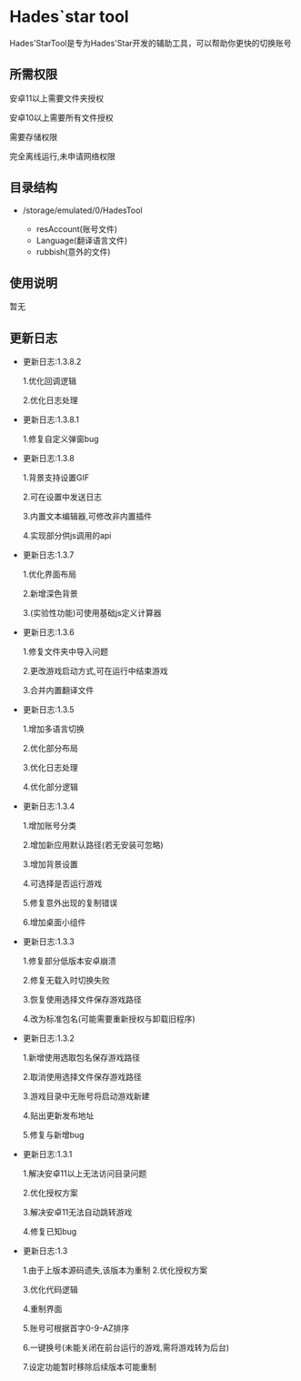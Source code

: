 # Hades`star tool

Hades'StarTool是专为Hades'Star开发的辅助工具，可以帮助你更快的切换账号

## 所需权限

安卓11以上需要文件夹授权

安卓10以上需要所有文件授权

需要存储权限

完全离线运行,未申请网络权限

## 目录结构

- /storage/emulated/0/HadesTool

  - resAccount(账号文件)
  - Language(翻译语言文件)
  - rubbish(意外的文件)

##  使用说明

暂无

## 更新日志

- 更新日志:1.3.8.2

  1.优化回调逻辑

  2.优化日志处理

- 更新日志:1.3.8.1

  1.修复自定义弹窗bug

- 更新日志:1.3.8

  1.背景支持设置GIF

  2.可在设置中发送日志

  3.内置文本编辑器,可修改非内置插件

  4.实现部分供js调用的api

- 更新日志:1.3.7

  1.优化界面布局

  2.新增深色背景

  3.(实验性功能)可使用基础js定义计算器

- 更新日志:1.3.6

  1.修复文件夹中导入问题

  2.更改游戏启动方式,可在运行中结束游戏

  3.合并内置翻译文件

- 更新日志:1.3.5

  1.增加多语言切换

  2.优化部分布局

  3.优化日志处理

  4.优化部分逻辑

- 更新日志:1.3.4

  1.增加账号分类

  2.增加新应用默认路径(若无安装可忽略)

  3.增加背景设置  

  4.可选择是否运行游戏  

  5.修复意外出现的复制错误

  6.增加桌面小组件  

- 更新日志:1.3.3

  1.修复部分低版本安卓崩溃

  2.修复无载入时切换失败

  3.恢复使用选择文件保存游戏路径

  4.改为标准包名(可能需要重新授权与卸载旧程序)

- 更新日志:1.3.2

  1.新增使用选取包名保存游戏路径

  2.取消使用选择文件保存游戏路径

  3.游戏目录中无账号将启动游戏新建

  4.贴出更新发布地址

  5.修复与新增bug

- 更新日志:1.3.1

  1.解决安卓11以上无法访问目录问题

  2.优化授权方案

  3.解决安卓11无法自动跳转游戏

  4.修复已知bug

- 更新日志:1.3

  1.由于上版本源码遗失,该版本为重制
  2.优化授权方案

  3.优化代码逻辑

  4.重制界面

  5.账号可根据首字0-9-AZ排序

  6.一键换号(未能关闭在前台运行的游戏,需将游戏转为后台)

  7.设定功能暂时移除后续版本可能重制